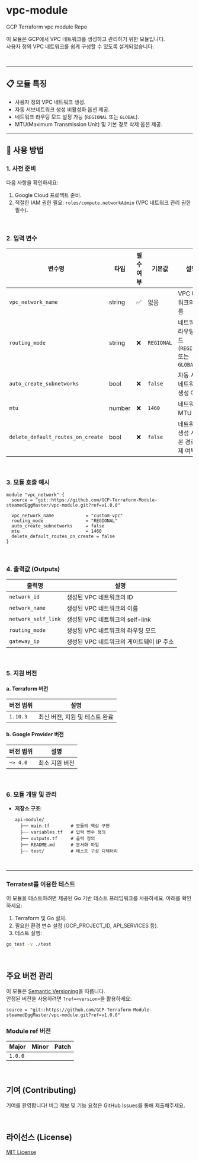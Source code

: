 # vpc-module
GCP Terraform vpc module Repo

이 모듈은 GCP에서 VPC 네트워크를 생성하고 관리하기 위한 모듈입니다. <br>
사용자 정의 VPC 네트워크를 쉽게 구성할 수 있도록 설계되었습니다.

<br>

---

## 📋 **모듈 특징**

- 사용자 정의 VPC 네트워크 생성.
- 자동 서브네트워크 생성 비활성화 옵션 제공.
- 네트워크 라우팅 모드 설정 가능 (`REGIONAL` 또는 `GLOBAL`).
- MTU(Maximum Transmission Unit) 및 기본 경로 삭제 옵션 제공.

---

## 🔧 사용 방법

### 1. 사전 준비

다음 사항을 확인하세요:
1. Google Cloud 프로젝트 준비.
2. 적절한 IAM 권한 필요: `roles/compute.networkAdmin` (VPC 네트워크 관리 권한 필수).

<br>

### 2. 입력 변수

| 변수명                        | 타입   | 필수 여부 | 기본값             | 설명                                   |
|-------------------------------|--------|-----------|--------------------|----------------------------------------|
| `vpc_network_name`            | string | ✅        | 없음               | VPC 네트워크의 이름                    |
| `routing_mode`                | string | ❌        | `REGIONAL`         | 네트워크 라우팅 모드 (`REGIONAL` 또는 `GLOBAL`) |
| `auto_create_subnetworks`     | bool   | ❌        | `false`            | 자동 서브네트워크 생성 여부            |
| `mtu`                         | number | ❌        | `1460`             | 네트워크 MTU 설정                      |
| `delete_default_routes_on_create` | bool | ❌      | `false`            | 네트워크 생성 시 기본 경로 삭제 여부   |

<br>

### 3. 모듈 호출 예시

```hcl
module "vpc_network" {
  source = "git::https://github.com/GCP-Terraform-Module-steamedEggMaster/vpc-module.git?ref=v1.0.0"

  vpc_network_name            = "custom-vpc"
  routing_mode                = "REGIONAL"
  auto_create_subnetworks     = false
  mtu                         = 1460
  delete_default_routes_on_create = false
}
```

<br>

### 4. 출력값 (Outputs)

| 출력명               | 설명                                    |
|----------------------|--------------------------------------|
| `network_id`         | 생성된 VPC 네트워크의 ID                  |
| `network_name`       | 생성된 VPC 네트워크의 이름                 |
| `network_self_link`  | 생성된 VPC 네트워크의 self-link           |
| `routing_mode`       | 생성된 VPC 네트워크의 라우팅 모드            |
| `gateway_ip`         | 생성된 VPC 네트워크의 게이트웨이 IP 주소      |

<br>

### 5. 지원 버전

#### a.  Terraform 버전
| 버전 범위 | 설명                              |
|-----------|-----------------------------------|
| `1.10.3`   | 최신 버전, 지원 및 테스트 완료                  |

#### b. Google Provider 버전
| 버전 범위 | 설명                              |
|-----------|-----------------------------------|
| `~> 4.0`  | 최소 지원 버전                   |


<br>

### 6. 모듈 개발 및 관리

- **저장소 구조**:
  ```
  api-module/
    ├── main.tf        # 모듈의 핵심 구현
    ├── variables.tf   # 입력 변수 정의
    ├── outputs.tf     # 출력 정의
    ├── README.md      # 문서화 파일
    ├── test/          # 테스트 구성 디렉터리
  ```
<br>


---

### Terratest를 이용한 테스트
이 모듈을 테스트하려면 제공된 Go 기반 테스트 프레임워크를 사용하세요. 아래를 확인하세요:

1. Terraform 및 Go 설치.
2. 필요한 환경 변수 설정 (GCP_PROJECT_ID, API_SERVICES 등).
3. 테스트 실행:
```bash
go test -v ./test
```

<br>

## 주요 버전 관리
이 모듈은 [Semantic Versioning](https://semver.org/)을 따릅니다.  
안정된 버전을 사용하려면 `?ref=<version>`을 활용하세요:

```hcl
source = "git::https://github.com/GCP-Terraform-Module-steamedEggMaster/vpc-module.git?ref=v1.0.0"
```

### Module ref 버전
| Major | Minor | Patch |
|-----------|-----------|----------|
| `1.0.0`   |    |   |


<br>

## 기여 (Contributing)
기여를 환영합니다! 버그 제보 및 기능 요청은 GitHub Issues를 통해 제출해주세요.

<br>

## 라이선스 (License)
[MIT License](LICENSE)